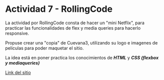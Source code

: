 # Actividad 7 - RollingCode

La actividad por RollingCode consta de hacer un "mini Netflix", para practicar las funcionalidades de flex y media queries para hacerlo responsive.

Propuse crear una "copia" de Cuevana3, utilizando su logo e imagenes de peliculas para poder maquetar el sitio. 

La idea está en poner practica los conocimientos de **_HTML_** y **_CSS (flexbox y mediaqueries)_**

[Link del sitio](https://benevolent-lily-2fb830.netlify.app/)
